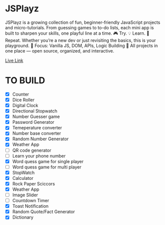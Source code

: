 <!-- @format -->

# JSPlayz

JSPlayz is a growing collection of fun, beginner-friendly JavaScript projects and micro-tutorials. From guessing games to to-do lists, each mini app is built to sharpen your skills, one playful line at a time. 🎮 Try. 💡 Learn. 🔁 Repeat. Whether you’re a new dev or just revisiting the basics, this is your playground. 🧠 Focus: Vanilla JS, DOM, APIs, Logic Building 💾 All projects in one place — open source, organized, and interactive.

[Live Link](https://nickfrost2.github.io/JSPlayz/ "JSPlayz")

# TO BUILD

- [X] Counter
- [X] Dice Roller
- [X] Digital Clock
- [X] Directional Stopwatch
- [X] Number Guesser game
- [X] Password Generator
- [X] Temeperature converter
- [X] Number base converter
- [X] Random Number Generator
- [X] Weather App
- [ ] QR code generator
- [ ] Learn your phone number
- [X] Word quess game for single player
- [ ] Word quess game for multi player
- [X] StopWatch
- [X] Calculator
- [X] Rock Paper Sciccors
- [X] Weather App
- [ ] Image Slider
- [ ] Countdown Timer
- [X] Toast Notification
- [X] Random Quote/Fact Generator
- [X] Dictionary
